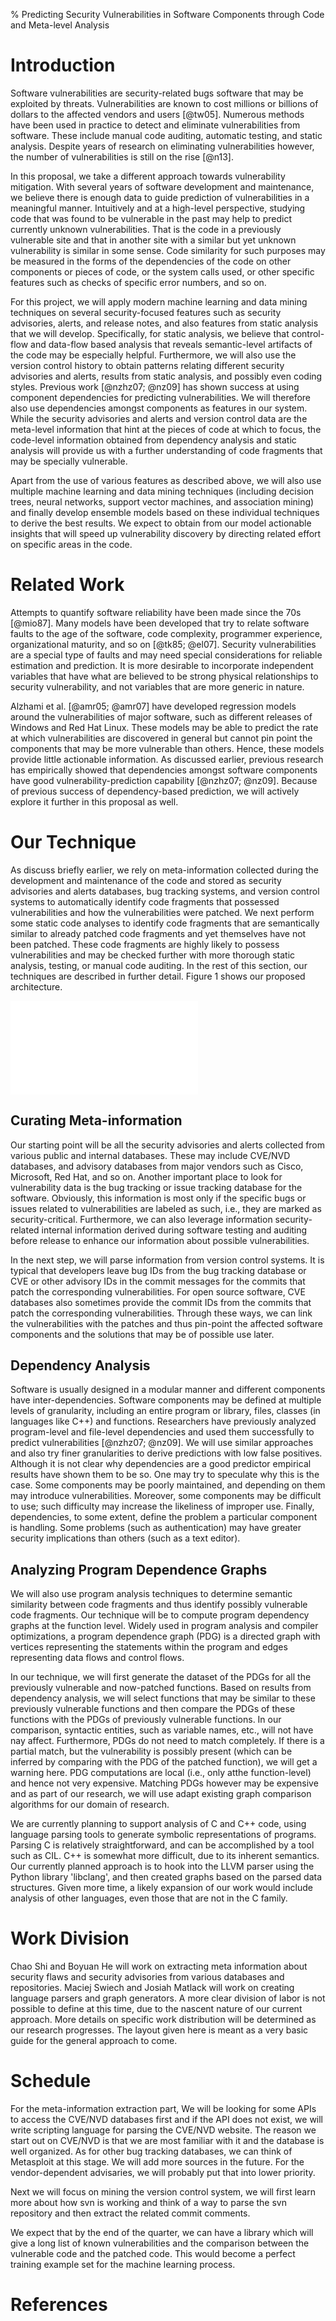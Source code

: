 % Predicting Security Vulnerabilities in Software Components through Code and
  Meta-level Analysis

# Introduction

Software vulnerabilities are security-related bugs software that may be
exploited by threats. Vulnerabilities are known to cost millions or billions of
dollars to the affected vendors and users [@tw05]. Numerous methods have been
used in practice to detect and eliminate vulnerabilities from software. These
include manual code auditing, automatic testing, and static analysis. Despite
years of research on eliminating vulnerabilities however, the number of
vulnerabilities is still on the rise [@n13].

In this proposal, we take a different approach towards vulnerability mitigation.
With several years of software development and maintenance, we believe there is
enough data to guide prediction of vulnerabilities in a meaningful manner.
Intuitively and at a high-level perspective, studying code that was found to be
vulnerable in the past may help to predict currently unknown vulnerabilities.
That is the code in a previously vulnerable site and that in another site with a
similar but yet unknown vulnerability is similar in some sense. Code similarity
for such purposes may be measured in the forms of the dependencies of the code
on other components or pieces of code, or the system calls used, or other
specific features such as checks of specific error numbers, and so on.

For this project, we will apply modern machine learning and data mining
techniques on several security-focused features such as security advisories,
alerts, and release notes, and also features from static analysis that we will
develop. Specifically, for static analysis, we believe that control-flow and
data-flow based analysis that reveals semantic-level artifacts of the code may
be especially helpful.  Furthermore, we will also use the version control
history to obtain patterns relating different security advisories and alerts,
results from static analysis, and possibly even coding styles. Previous work
[@nzhz07; @nz09] has shown success at using component dependencies for
predicting vulnerabilities. We will therefore also use dependencies amongst
components as features in our system. While the security advisories and alerts
and version control data are the meta-level information that hint at the pieces
of code at which to focus, the code-level information obtained from dependency
analysis and static analysis will provide us with a further understanding of
code fragments that may be specially vulnerable.

Apart from the use of various features as described above, we will also use
multiple machine learning and data mining techniques (including decision trees,
neural networks, support vector machines, and association mining) and finally
develop ensemble models based on these individual techniques to derive the best
results. We expect to obtain from our model actionable insights that will speed
up vulnerability discovery by directing related effort on specific areas in the
code.

# Related Work

Attempts to quantify software reliability have been made since the 70s [@mio87].
Many models have been developed that try to relate software faults to the age of
the software, code complexity, programmer experience, organizational maturity,
and so on [@tk85; @el07]. Security vulnerabilities are a special type of faults
and may need special considerations for reliable estimation and prediction.  It
is more desirable to incorporate independent variables that have what are
believed to be strong physical relationships to security vulnerability, and not
variables that are more generic in nature.

Alzhami et al. [@amr05; @amr07] have developed regression models around the
vulnerabilities of major software, such as different releases of Windows and Red
Hat Linux. These models may be able to predict the rate at which vulnerabilities
are discovered in general but cannot pin point the components that may be more
vulnerable than others. Hence, these models provide little actionable
information. As discussed earlier, previous research has empirically showed that
dependencies amongst software components have good vulnerability-prediction
capability [@nzhz07; @nz09].  Because of previous success of dependency-based
prediction, we will actively explore it further in this proposal as well.

# Our Technique

As discuss briefly earlier, we rely on meta-information collected during the
development and maintenance of the code and stored as security advisories and
alerts databases, bug tracking systems, and version control systems to
automatically identify code fragments that possessed vulnerabilities and how the
vulnerabilities were patched. We next perform some static code analyses to
identify code fragments that are semantically similar to already patched code
fragments and yet themselves have not been patched. These code fragments are
highly likely to possess vulnerabilities and may be checked further with more
thorough static analysis, testing, or manual code auditing. In the rest of this
section, our techniques are described in further detail. Figure 1 shows our
proposed architecture.

![Overall architecture](arch.pdf)

## Curating Meta-information

Our starting point will be all the security advisories and alerts collected from
various public and internal databases. These may include CVE/NVD databases, and
advisory databases from major vendors such as Cisco, Microsoft, Red Hat, and so
on. Another important place to look for vulnerability data is the bug tracking
or issue tracking database for the software. Obviously, this information is most
only if the specific bugs or issues related to vulnerabilities are labeled as
such, i.e., they are marked as security-critical. Furthermore, we can also
leverage information security-related internal information derived during
software testing and auditing before release to enhance our information about
possible vulnerabilities.

In the next step, we will parse information from version control systems. It is
typical that developers leave bug IDs from the bug tracking database or CVE or
other advisory IDs in the commit messages for the commits that patch the
corresponding vulnerabilities. For open source software, CVE databases also
sometimes provide the commit IDs from the commits that patch the corresponding
vulnerabilities. Through these ways, we can link the vulnerabilities with the
patches and thus pin-point the affected software components and the solutions
that may be of possible use later.

## Dependency Analysis

Software is usually designed in a modular manner and different components have
inter-dependencies. Software components may be defined at multiple levels of
granularity, including an entire program or library, files, classes (in
languages like C++) and functions. Researchers have previously analyzed
program-level and file-level dependencies and used them successfully to predict
vulnerabilities [@nzhz07; @nz09]. We will use similar approaches and also try
finer granularities to derive predictions with low false positives. Although it
is not clear why dependencies are a good predictor empirical results have shown
them to be so. One may try to speculate why this is the case. Some components
may be poorly maintained, and depending on them may introduce vulnerabilities.
Moreover, some components may be difficult to use; such difficulty may increase
the likeliness of improper use. Finally, dependencies, to some extent, define
the problem a particular component is handling. Some problems (such as
authentication) may have greater security implications than others (such as a
text editor).

## Analyzing Program Dependence Graphs

We will also use program analysis techniques to determine semantic similarity
between code fragments and thus identify possibly vulnerable code fragments. Our
technique will be to compute program dependency graphs at the function level.
Widely used in program analysis and compiler optimizations, a program dependence
graph (PDG) is a directed graph with vertices representing the statements within
the program and edges representing data flows and control flows.

In our technique, we will first generate the dataset of the PDGs for all the
previously vulnerable and now-patched functions. Based on results from
dependency analysis, we will select functions that may be similar to these
previously vulnerable functions and then compare the PDGs of these functions
with the PDGs of previously vulnerable functions. In our comparison, syntactic
entities, such as variable names, etc., will not have nay affect. Furthermore,
PDGs do not need to match completely. If there is a partial match, but the
vulnerability is possibly present (which can be inferred by comparing with the
PDG of the patched function), we will get a warning here. PDG computations are
local (i.e., only atthe function-level) and hence not very expensive. Matching
PDGs however may be expensive and as part of our research, we will use adapt
existing graph comparison algorithms for our domain of research.

We are currently planning to support analysis of C and C++ code, using language
parsing tools to generate symbolic representations of programs. Parsing C is
relatively straightforward, and can be accomplished by a tool such as CIL. C++
is somewhat more difficult, due to its inherent semantics. Our currently planned
approach is to hook into the LLVM parser using the Python library 'libclang',
and then created graphs based on the parsed data structures. Given more time, a
likely expansion of our work would include analysis of other languages, even
those that are not in the C family.

# Work Division
Chao Shi and Boyuan He will work on extracting meta information about security
flaws and security advisories from various databases and repositories. Maciej
Swiech and Josiah Matlack will work on creating language parsers and graph
generators. A more clear division of labor is not possible to define at this
time, due to the nascent nature of our current approach. More details on
specific work distribution will be determined as our research progresses. The
layout given here is meant as a very basic guide for the general approach to
come.

# Schedule
For the meta-information extraction part, We will be looking for some APIs to
access the CVE/NVD databases first and if the API does not exist, we will write
scripting language for parsing the CVE/NVD website. The reason we start out on
CVE/NVD is that we are most familiar with it and the database is well organized.
As for other bug tracking databases, we can think of Metasploit at this stage.
We will add more sources in the future. For the vendor-dependent advisaries, we
will probably put that into lower priority.

Next we will focus on mining the version control system, we will first learn
more about how svn is working and think of a way to parse the svn repository and
then extract the related commit comments.

We expect that by the end of the quarter, we can have a library which will give
a long list of known vulnerabilities and the comparison between the vulnerable
code and the patched code. This would become a perfect training example set for
the machine learning process.

# References

<!---
\setlength{\bibhang}{11pt}% the hanging indent
\setlength{\bibitemsep}{6pt}% the separation b/w basic items
\setlength{\bibinitsep}{\baselineskip}% insert blank line between different initial letters
-->
